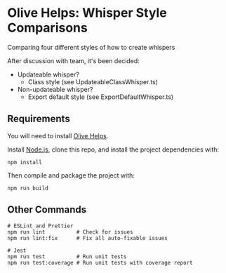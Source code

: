 # Olive Helps: Whisper Style Comparisons

Comparing four different styles of how to create whispers

After discussion with team, it's been decided:

- Updateable whisper?
  - Class style (see UpdateableClassWhisper.ts)
- Non-updateable whisper?
  - Export default style (see ExportDefaultWhisper.ts)

## Requirements

You will need to install [Olive Helps](https://oliveai.com/olive-helps/).

Install [Node.js](https://nodejs.org/), clone this repo, and install the project dependencies with:

```shell
npm install
```

Then compile and package the project with:

```shell
npm run build
```

## Other Commands

```shell
# ESLint and Prettier
npm run lint          # Check for issues
npm run lint:fix      # Fix all auto-fixable issues

# Jest
npm run test          # Run unit tests
npm run test:coverage # Run unit tests with coverage report
```

